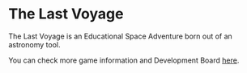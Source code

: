 # The Last Voyage

The Last Voyage is an Educational Space Adventure born out of an astronomy tool.

You can check more game information and Development Board [here](https://mammoth-gallium-e97.notion.site/The-Last-Voyage-2420fa355a5080da91ffd9262f430feb).
